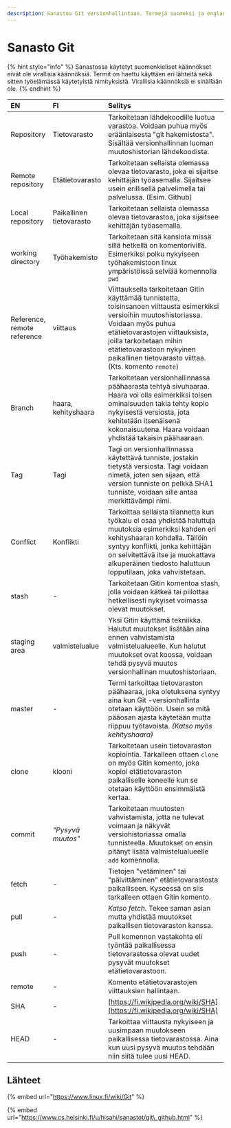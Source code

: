 ```yaml
---
description: Sanastoa Git versionhallintaan. Termejä suomeksi ja englanniksi.
---
```


# Sanasto Git

{% hint style="info" %}
Sanastossa käytetyt suomenkieliset käännökset eivät ole virallisia käännöksiä. Termit on haettu käyttäen eri lähteitä sekä sitten työelämässä käytetyistä nimityksistä. Virallisia käännöksiä ei sinällään ole.
{% endhint %}

| EN | FI | Selitys |
| :--- | :--- | :--- |
| Repository | Tietovarasto | Tarkoitetaan lähdekoodille luotua varastoa. Voidaan puhua myös eräänlaisesta "git hakemistosta". Sisältää versionhallinnan luoman muutoshistorian lähdekoodista. |
| Remote repository | Etätietovarasto | Tarkoitetaan sellaista olemassa olevaa tietovarasto, joka ei sijaitse kehittäjän työasemalla. Sijaitsee usein erillisellä palvelimella tai palvelussa. \(Esim. Github\) |
| Local repository | Paikallinen tietovarasto | Tarkoitetaan sellaista olemassa olevaa tietovarastoa, joka sijaitsee kehittäjän työasemalla. |
| working directory | Työhakemisto | Tarkoitetaan sitä kansiota missä sillä hetkellä on komentorivillä. Esimerkiksi polku nykyiseen työhakemistoon linux ympäristöissä selviää komennolla `pwd` |
| Reference, remote reference | viittaus | Viittauksella tarkoitetaan Gitin käyttämää tunnistetta, toisinsanoen viittausta esimerkiksi versioihin muutoshistoriassa. Voidaan myös puhua etätietovarastojen viittauksista, joilla tarkoitetaan mihin etätietovarastoon nykyinen paikallinen tietovarasto viittaa. \(Kts. komento `remote`\) |
| Branch | haara, kehityshaara | Tarkoitetaan versionhallinnassa päähaarasta tehtyä sivuhaaraa. Haara voi olla esimerkiksi toisen ominaisuuden takia tehty kopio nykyisestä versiosta, jota kehitetään itsenäisenä kokonaisuutena. Haara voidaan yhdistää takaisin päähaaraan. |
| Tag | Tagi | Tagi on versionhallinnassa käytettävä tunniste, jostakin tietystä versiosta. Tagi voidaan nimetä, joten sen sijaan, että version tunniste on pelkkä SHA1 tunniste, voidaan sille antaa merkittävämpi nimi. |
| Conflict | Konflikti | Tarkoittaa sellaista tilannetta kun työkalu ei osaa yhdistää haluttuja muutoksia esimerkiksi kahden eri kehityshaaran kohdalla. Tällöin syntyy konflikti, jonka kehittäjän on selvitettävä itse ja muokattava alkuperäinen tiedosto haluttuun lopputilaan, joka vahvistetaan. |
| stash | - | Tarkoitetaan Gitin komentoa stash, jolla voidaan kätkeä tai piilottaa hetkellisesti nykyiset voimassa olevat muutokset. |
| staging area | valmistelualue | Yksi Gitin käyttämä tekniikka. Halutut muutokset lisätään aina ennen vahvistamista valmistelualueelle. Kun halutut muutokset ovat koossa, voidaan tehdä pysyvä muutos versionhallinan muutoshistoriaan. |
| master | - | Termi tarkoittaa tietovaraston päähaaraa, joka oletuksena syntyy aina kun Git -versionhallinta otetaan käyttöön. Usein se mitä pääosan ajasta käytetään mutta riippuu työtavoista. _\(Katso myös kehityshaara\)_ |
| clone | klooni | Tarkoitetaan usein tietovaraston kopiointia. Tarkalleen ottaen `clone` on myös Gitin komento, joka kopioi etätietovaraston paikalliselle koneelle kun se otetaan käyttöön ensimmäistä kertaa. |
| commit | _"Pysyvä muutos"_ | Tarkoitetaan muutosten vahvistamista, jotta ne tulevat voimaan ja näkyvät versiohistoriassa omalla tunnisteella. Muutokset on ensin pitänyt lisätä valmistelualueelle `add` komennolla. |
| fetch | - | Tietojen "vetäminen" tai "päivittäminen" etätietovarastosta paikalliseen. Kyseessä on siis tarkalleen ottaen Gitin komento. |
| pull | - | _Katso fetch._ Tekee saman asian mutta yhdistää muutokset paikallisen tietovaraston kanssa. |
| push | - | Pull komennon vastakohta eli työntää paikallisessa tietovarastossa olevat uudet pysyvät muutokset etätietovarastoon. |
| remote | - | Komento etätietovarastojen viittauksien hallintaan. |
| SHA | - | [https://fi.wikipedia.org/wiki/SHA](https://fi.wikipedia.org/wiki/SHA) |
| HEAD | - | Tarkoittaa viittausta nykyiseen ja uusimpaan muutokseen paikallisessa tietovarastossa. Aina kun uusi pysyvä muutos tehdään niin siitä tulee uusi HEAD.  |

## Lähteet

{% embed url="https://www.linux.fi/wiki/Git" %}

{% embed url="https://www.cs.helsinki.fi/u/hisahi/sanastot/git\_github.html" %}



